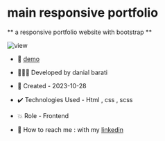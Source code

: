 # main responsive portfolio

** a responsive portfolio website with bootstrap **

![view](https://github.com/danial-barati/portfolio-main/assets/104683176/3922bfb9-03c0-4762-b4c4-8dcab435fcde)

- 🔗 [demo](https://danial-barati.github.io/portfolio-main/)

- 👩🏻‍💻 Developed by danial barati

- 📆 Created - 2023-10-28

- ✔️ Technologies Used - Html , css , scss

- 💥 Role - Frontend

- 📲 How to reach me : with my [linkedin](https://www.linkedin.com/in/danial-barati-0a9804291/)
